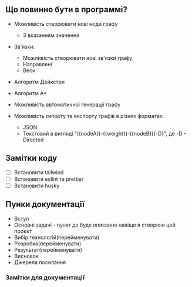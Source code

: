 ## Що повинно бути в программі?

- Можливість створювати нові ноди графу
  - З вказанням значення
- Зв'язки:
  - Можливість створювати нові зв'язки графу
  - Направлені
  - Веси
- Алгоритм Дейкстри
- Алгоритм A\*
- Можливість автоматичної генерації графу

- Можливість імпорту та експорту графів в різних форматах:
  - JSON
  - Текстовий в вигляді "({nodeA})-({weight})-({nodeB}){-D}", де -D - Directed

## Замітки коду

- [ ] Встановити tailwind
- [ ] Встановити eslint та prettier
- [ ] Встановити husky

## Пунки документації

- Вступ
- Основні задачі - пункт де буде описанно навіщо я створюю цей проєкт
- Вибір технологій(перейменувати)
- Розробка(перейменувати)
- Результат(перейменувати)
- Висновок
- Джерела посилання

### Замітки для документації
